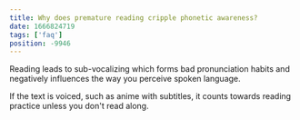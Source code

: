```yaml
---
title: Why does premature reading cripple phonetic awareness?
date: 1666824719
tags: ['faq']
position: -9946
---
```


Reading leads to sub-vocalizing which forms bad pronunciation habits
and negatively influences the way you perceive spoken language.

If the text is voiced,
such as anime with subtitles,
it counts towards reading practice
unless you don't read along.
